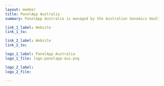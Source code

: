 ```yaml
---
layout: member
title: PanelApp Australia
summary: PanelApp Australia is managed by the Australian Genomics Health Alliance (Australian Genomics) and is used  by Australian diagnostic laboratories, clinicians and researchers to establish and maintain consensus virtual gene panels for use in genomic analysis.

link_1_label: Website
link_1_to:

link_2_label: Website
link_2_to:

logo_1_label: PanelApp Australia
logo_1_file: logo-panelapp-aus.png

logo_2_label:
logo_2_file:

---
```

